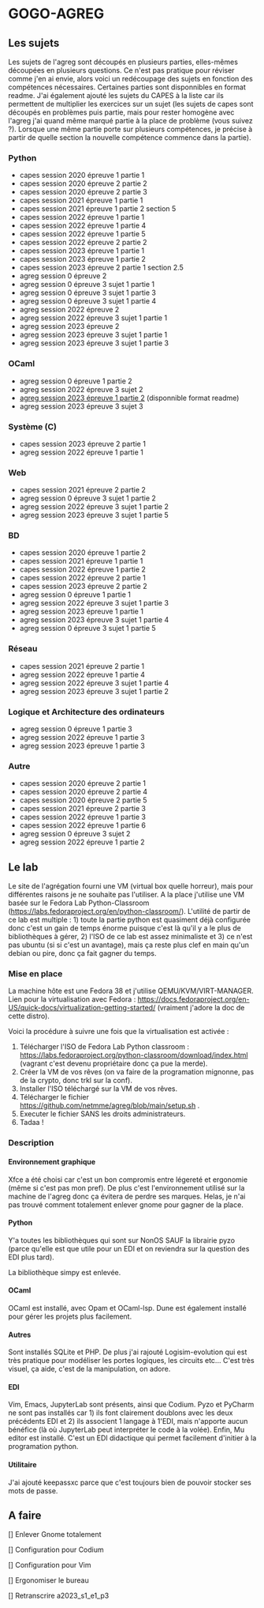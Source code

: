 # GOGO-AGREG


## Les sujets

Les sujets de l'agreg sont découpés en plusieurs parties, elles-mêmes découpées en plusieurs questions. Ce n'est pas pratique pour réviser comme j'en ai envie, alors voici un redécoupage des sujets en fonction des compétences nécessaires. Certaines parties sont disponnibles en format readme. J'ai également ajouté les sujets du CAPES à la liste car ils permettent de multiplier les exercices sur un sujet (les sujets de capes sont découpés en problèmes puis partie, mais pour rester homogène avec l'agreg j'ai quand même marqué partie à la place de problème (vous suivez ?). Lorsque une même partie porte sur plusieurs compétences, je précise à partir de quelle section la nouvelle compétence commence dans la partie).

### Python

* capes session 2020 épreuve 1 partie 1
* capes session 2020 épreuve 2 partie 2
* capes session 2020 épreuve 2 partie 3
* capes session 2021 épreuve 1 partie 1
* capes session 2021 épreuve 1 partie 2 section 5
* capes session 2022 épreuve 1 partie 1
* capes session 2022 épreuve 1 partie 4
* capes session 2022 épreuve 1 partie 5
* capes session 2022 épreuve 2 partie 2
* capes session 2023 épreuve 1 partie 1
* capes session 2023 épreuve 1 partie 2
* capes session 2023 épreuve 2 partie 1 section 2.5
* agreg session 0 épreuve 2
* agreg session 0 épreuve 3 sujet 1 partie 1
* agreg session 0 épreuve 3 sujet 1 partie 3
* agreg session 0 épreuve 3 sujet 1 partie 4
* agreg session 2022 épreuve 2
* agreg session 2022 épreuve 3 sujet 1 partie 1
* agreg session 2023 épreuve 2
* agreg session 2023 épreuve 3 sujet 1 partie 1
* agreg session 2023 épreuve 3 sujet 1 partie 3

### OCaml

* agreg session 0 épreuve 1 partie 2
* agreg session 2022 épreuve 3 sujet 2
* [agreg session 2023 épreuve 1 partie 2](https://github.com/netmme/agreg/blob/main/ocaml/2023_epreuve-1_part-II.md) (disponnible format readme)
* agreg session 2023 épreuve 3 sujet 3

### Système (C)

* capes session 2023 épreuve 2 partie 1
* agreg session 2022 épreuve 1 partie 1

### Web

* capes session 2021 épreuve 2 partie 2
* agreg session 0 épreuve 3 sujet 1 partie 2
* agreg session 2022 épreuve 3 sujet 1 partie 2
* agreg session 2023 épreuve 3 sujet 1 partie 5

### BD

* capes session 2020 épreuve 1 partie 2
* capes session 2021 épreuve 1 partie 1
* capes session 2022 épreuve 1 partie 2
* capes session 2022 épreuve 2 partie 1
* capes session 2023 épreuve 2 partie 2
* agreg session 0 épreuve 1 partie 1
* agreg session 2022 épreuve 3 sujet 1 partie 3
* agreg session 2023 épreuve 1 partie 1
* agreg session 2023 épreuve 3 sujet 1 partie 4
* agreg session 0 épreuve 3 sujet 1 partie 5

### Réseau

* capes session 2021 épreuve 2 partie 1
* agreg session 2022 épreuve 1 partie 4
* agreg session 2022 épreuve 3 sujet 1 partie 4
* agreg session 2023 épreuve 3 sujet 1 partie 2

### Logique et Architecture des ordinateurs

* agreg session 0 épreuve 1 partie 3
* agreg session 2022 épreuve 1 partie 3
* agreg session 2023 épreuve 1 partie 3

### Autre

* capes session 2020 épreuve 2 partie 1
* capes session 2020 épreuve 2 partie 4
* capes session 2020 épreuve 2 partie 5
* capes session 2021 épreuve 2 partie 3
* capes session 2022 épreuve 1 partie 3
* capes session 2022 épreuve 1 partie 6
* agreg session 0 épreuve 3 sujet 2
* agreg session 2022 épreuve 1 partie 2


## Le lab

Le site de l'agrégation fourni une VM (virtual box quelle horreur), mais pour différentes raisons je ne
souhaite pas l'utiliser.
A la place j'utilise une VM basée sur le Fedora Lab Python-Classroom (https://labs.fedoraproject.org/en/python-classroom/).
L'utilité de partir de ce lab est multiple : 1) toute la partie python est quasiment déjà configurée donc c'est un
gain de temps
énorme puisque c'est là qu'il y a le plus de bibliothèques à gérer, 2) l'ISO de ce lab est assez minimaliste et 3) ce
n'est pas
ubuntu (si si c'est un avantage), mais ça reste plus clef en main qu'un debian ou pire, donc ça fait gagner du temps.

### Mise en place

La machine hôte est une Fedora 38 et j'utilise QEMU/KVM/VIRT-MANAGER. Lien pour la virtualisation avec
Fedora : https://docs.fedoraproject.org/en-US/quick-docs/virtualization-getting-started/ (vraiment j'adore la doc
de cette distro).

Voici la procédure à suivre une fois que la virtualisation est activée :

1. Télécharger l'ISO de Fedora Lab Python classroom : https://labs.fedoraproject.org/python-classroom/download/index.html
(vagrant c'est devenu propriétaire donc ça pue la merde).
2. Créer la VM de vos rêves (on va faire de la programation mignonne, pas de la crypto, donc trkl sur la conf).
3. Installer l'ISO téléchargé sur la VM de vos rêves.
4. Télécharger le fichier https://github.com/netmme/agreg/blob/main/setup.sh .
5. Executer le fichier SANS les droits administrateurs.
6. Tadaa !

### Description

#### Environnement graphique

Xfce a été choisi car c'est un bon compromis entre légereté et ergonomie (même si c'est pas mon pref). De plus c'est l'environnement
utilisé sur la machine de l'agreg donc ça évitera de perdre ses marques. Helas, je n'ai pas trouvé comment totalement enlever gnome
pour gagner de la place.

#### Python

Y'a toutes les bibliothèques qui sont sur NonOS SAUF la librairie pyzo
(parce qu'elle est que utile pour un EDI et on reviendra sur la question des EDI plus tard).

La bibliothèque simpy est enlevée.

#### OCaml

OCaml est installé, avec Opam et OCaml-lsp. Dune est également installé pour gérer les projets plus facilement.

#### Autres

Sont installés SQLite et PHP.
De plus j'ai rajouté Logisim-evolution qui est très pratique pour modéliser les portes logiques, les circuits etc...
C'est très visuel, ça aide, c'est de la manipulation, on adore.

#### EDI

Vim, Emacs, JupyterLab sont présents, ainsi que Codium. Pyzo et PyCharm ne sont pas installés car 1) ils font
clairement doublons avec les deux
précédents EDI et 2) ils associent 1 langage à 1'EDI, mais n'apporte aucun bénéfice (là où JupyterLab peut
interpréter le code à la volée).
Enfin, Mu editor est installé. C'est un EDI didactique qui permet facilement d'initier à la programation python.

#### Utilitaire

J'ai ajouté keepassxc parce que c'est toujours bien de pouvoir stocker ses mots de passe.


## A faire

[] Enlever Gnome totalement

[] Configuration pour Codium

[] Configuration pour Vim

[] Ergonomiser le bureau

[] Retranscrire a2023_s1_e1_p3
